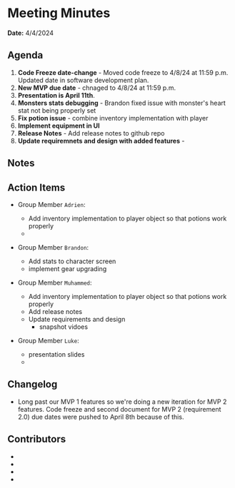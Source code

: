# Meeting Minutes
**Date:** 4/4/2024

## Agenda
1. **Code Freeze date-change** - Moved code freeze to 4/8/24 at 11:59 p.m. Updated date in software development plan.
2. **New MVP due date** - chnaged to 4/8/24 at 11:59 p.m.
3. **Presentation is April 11th**.
4.  **Monsters stats debugging** - Brandon fixed issue with monster's heart stat not being properly set
5.  **Fix potion issue** - combine inventory implementation with player
6.  **Implement equipment in UI** 
7.  **Release Notes** - Add release notes to github repo
8.  **Update requiremnets and design with added features** - 

## Notes

## Action Items
* Group Member `Adrien`:
	-  Add inventory implementation to player object so that potions work properly
	- 
* Group Member `Brandon`:
	- Add stats to character screen
	- implement gear upgrading

* Group Member `Muhammed`:
 	- Add inventory implementation to player object so that potions work properly
 	- Add release notes
 	- Update requirements and design 
    	- snapshot vidoes

* Group Member `Luke`:
	- presentation slides
	- 


## Changelog
*  Long past our MVP 1 features so we're doing a new iteration for MVP 2 features. Code freeze and second document for MVP 2 (requirement 2.0) due dates were pushed to April 8th because of this. 


## Contributors
*
*
*
*


